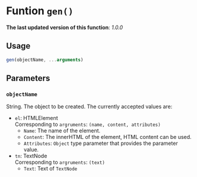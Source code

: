 # Funtion `gen()`
**The last updated version of this function**: *1.0.0*
## Usage
```javascript
gen(objectName, ...arguments)
```
## Parameters
### `objectName`
String. The object to be created. The currently accepted values are:
- `el`: HTMLElement  
  Corresponding to `argruments`: `(name, content, attributes)`
  * `Name`: The name of the element.
  * `Content`: The innerHTML of the element, HTML content can be used.
  * `Attributes`: `Object` type parameter that provides the parameter value.
- `tn`: TextNode  
  Corresponding to `argruments`: `(text)`
  * `Text`: Text of `TextNode`
